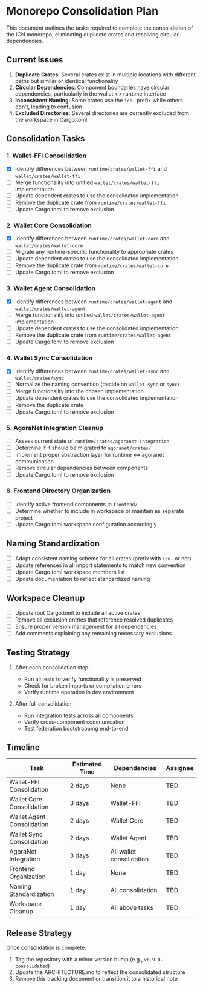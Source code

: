 # Monorepo Consolidation Plan

This document outlines the tasks required to complete the consolidation of the ICN monorepo, eliminating duplicate crates and resolving circular dependencies.

## Current Issues

1. **Duplicate Crates**: Several crates exist in multiple locations with different paths but similar or identical functionality
2. **Circular Dependencies**: Component boundaries have circular dependencies, particularly in the wallet ↔ runtime interface
3. **Inconsistent Naming**: Some crates use the `icn-` prefix while others don't, leading to confusion
4. **Excluded Directories**: Several directories are currently excluded from the workspace in Cargo.toml

## Consolidation Tasks

### 1. Wallet-FFI Consolidation

- [x] Identify differences between `runtime/crates/wallet-ffi` and `wallet/crates/wallet-ffi`
- [ ] Merge functionality into unified `wallet/crates/wallet-ffi` implementation
- [ ] Update dependent crates to use the consolidated implementation
- [ ] Remove the duplicate crate from `runtime/crates/wallet-ffi`
- [ ] Update Cargo.toml to remove exclusion

### 2. Wallet Core Consolidation

- [x] Identify differences between `runtime/crates/wallet-core` and `wallet/crates/wallet-core`
- [ ] Migrate any runtime-specific functionality to appropriate crates
- [ ] Update dependent crates to use the consolidated implementation
- [ ] Remove the duplicate crate from `runtime/crates/wallet-core`
- [ ] Update Cargo.toml to remove exclusion

### 3. Wallet Agent Consolidation

- [x] Identify differences between `runtime/crates/wallet-agent` and `wallet/crates/wallet-agent`
- [ ] Merge functionality into unified `wallet/crates/wallet-agent` implementation
- [ ] Update dependent crates to use the consolidated implementation
- [ ] Remove the duplicate crate from `runtime/crates/wallet-agent`
- [ ] Update Cargo.toml to remove exclusion

### 4. Wallet Sync Consolidation

- [x] Identify differences between `runtime/crates/wallet-sync` and `wallet/crates/sync`
- [ ] Normalize the naming convention (decide on `wallet-sync` or `sync`)
- [ ] Merge functionality into the chosen implementation
- [ ] Update dependent crates to use the consolidated implementation
- [ ] Remove the duplicate crate
- [ ] Update Cargo.toml to remove exclusion

### 5. AgoraNet Integration Cleanup

- [ ] Assess current state of `runtime/crates/agoranet-integration`
- [ ] Determine if it should be migrated to `agoranet/crates/`
- [ ] Implement proper abstraction layer for runtime ↔ agoranet communication
- [ ] Remove circular dependencies between components
- [ ] Update Cargo.toml to remove exclusion

### 6. Frontend Directory Organization

- [ ] Identify active frontend components in `frontend/`
- [ ] Determine whether to include in workspace or maintain as separate project
- [ ] Update Cargo.toml workspace configuration accordingly

## Naming Standardization

- [ ] Adopt consistent naming scheme for all crates (prefix with `icn-` or not)
- [ ] Update references in all import statements to match new convention
- [ ] Update Cargo.toml workspace members list
- [ ] Update documentation to reflect standardized naming

## Workspace Cleanup

- [ ] Update root Cargo.toml to include all active crates
- [ ] Remove all exclusion entries that reference resolved duplicates
- [ ] Ensure proper version management for all dependencies
- [ ] Add comments explaining any remaining necessary exclusions

## Testing Strategy

1. After each consolidation step:
   - Run all tests to verify functionality is preserved
   - Check for broken imports or compilation errors
   - Verify runtime operation in dev environment

2. After full consolidation:
   - Run integration tests across all components
   - Verify cross-component communication
   - Test federation bootstrapping end-to-end

## Timeline

| Task | Estimated Time | Dependencies | Assignee |
|------|----------------|--------------|----------|
| Wallet-FFI Consolidation | 2 days | None | TBD |
| Wallet Core Consolidation | 3 days | Wallet-FFI | TBD |
| Wallet Agent Consolidation | 2 days | Wallet Core | TBD |
| Wallet Sync Consolidation | 2 days | Wallet Agent | TBD |
| AgoraNet Integration | 3 days | All wallet consolidation | TBD |
| Frontend Organization | 1 day | None | TBD |
| Naming Standardization | 1 day | All consolidation | TBD |
| Workspace Cleanup | 1 day | All above tasks | TBD |

## Release Strategy

Once consolidation is complete:

1. Tag the repository with a minor version bump (e.g., `v0.9.0-consolidated`)
2. Update the ARCHITECTURE.md to reflect the consolidated structure
3. Remove this tracking document or transition it to a historical note 